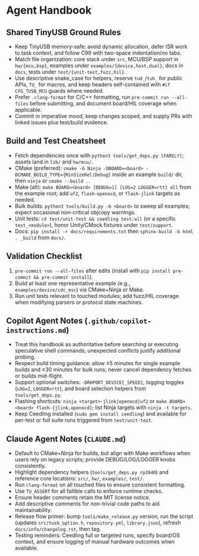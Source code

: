 # Agent Handbook

## Shared TinyUSB Ground Rules
- Keep TinyUSB memory-safe: avoid dynamic allocation, defer ISR work to task context, and follow C99 with two-space indentation/no tabs.
- Match file organization: core stack under `src`, MCU/BSP support in `hw/{mcu,bsp}`, examples under `examples/{device,host,dual}`, docs in `docs`, tests under `test/{unit-test,fuzz,hil}`.
- Use descriptive snake_case for helpers, reserve `tud_`/`tuh_` for public APIs, `TU_` for macros, and keep headers self-contained with `#if CFG_TUSB_MCU` guards where needed.
- Prefer `.clang-format` for C/C++ formatting, run `pre-commit run --all-files` before submitting, and document board/HIL coverage when applicable.
- Commit in imperative mood, keep changes scoped, and supply PRs with linked issues plus test/build evidence.

## Build and Test Cheatsheet
- Fetch dependencies once with `python3 tools/get_deps.py [FAMILY]`; assets land in `lib/` and `hw/mcu/`.
- CMake (preferred): `cmake -G Ninja -DBOARD=<board> -DCMAKE_BUILD_TYPE={MinSizeRel|Debug}` inside an example `build/` dir, then `ninja` or `cmake --build .`.
- Make (alt): `make BOARD=<board> [DEBUG=1] [LOG=2 LOGGER=rtt] all` from the example root; add `uf2`, `flash-openocd`, or `flash-jlink` targets as needed.
- Bulk builds: `python3 tools/build.py -b <board>` to sweep all examples; expect occasional non-critical objcopy warnings.
- Unit tests: `cd test/unit-test && ceedling test:all` (or a specific `test_<module>`), honor Unity/CMock fixtures under `test/support`.
- Docs: `pip install -r docs/requirements.txt` then `sphinx-build -b html . _build` from `docs/`.

## Validation Checklist
1. `pre-commit run --all-files` after edits (install with `pip install pre-commit && pre-commit install`).
2. Build at least one representative example (e.g., `examples/device/cdc_msc`) via CMake+Ninja or Make.
3. Run unit tests relevant to touched modules; add fuzz/HIL coverage when modifying parsers or protocol state machines.

## Copilot Agent Notes (`.github/copilot-instructions.md`)
- Treat this handbook as authoritative before searching or executing speculative shell commands; unexpected conflicts justify additional probing.
- Respect build timing guidance: allow ≥5 minutes for single example builds and ≥30 minutes for bulk runs; never cancel dependency fetches or builds mid-flight.
- Support optional switches: `-DRHPORT_DEVICE[_SPEED]`, logging toggles (`LOG=2`, `LOGGER=rtt`), and board selection helpers from `tools/get_deps.py`.
- Flashing shortcuts: `ninja <target>-jlink|openocd|uf2` or `make BOARD=<board> flash-{jlink,openocd}`; list Ninja targets with `ninja -t targets`.
- Keep Ceedling installed (`sudo gem install ceedling`) and available for per-test or full suite runs triggered from `test/unit-test`.

## Claude Agent Notes (`CLAUDE.md`)
- Default to CMake+Ninja for builds, but align with Make workflows when users rely on legacy scripts; provide DEBUG/LOG/LOGGER knobs consistently.
- Highlight dependency helpers (`tools/get_deps.py rp2040`) and reference core locations: `src/`, `hw/`, `examples/`, `test/`.
- Run `clang-format` on all touched files to ensure consistent formatting.
- Use `TU_ASSERT` for all fallible calls to enforce runtime checks.
- Ensure header comments retain the MIT license notice.
- Add descriptive comments for non-trivial code paths to aid maintainability.
- Release flow primer: bump `tools/make_release.py` version, run the script (updates `src/tusb_option.h`, `repository.yml`, `library.json`), refresh `docs/info/changelog.rst`, then tag.
- Testing reminders: Ceedling full or targeted runs, specify board/OS context, and ensure logging of manual hardware outcomes when available.
